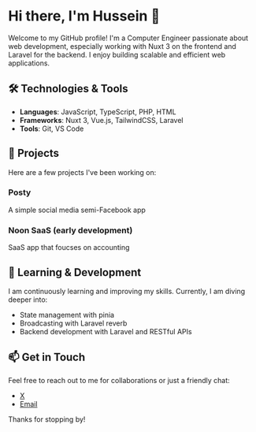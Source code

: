 # Hi there, I'm Hussein 👋

Welcome to my GitHub profile! I'm a Computer Engineer passionate about web development, especially working with Nuxt 3 on the frontend and Laravel for the backend. I enjoy building scalable and efficient web applications.

## 🛠️ Technologies & Tools
- **Languages**: JavaScript, TypeScript, PHP, HTML
- **Frameworks**: Nuxt 3, Vue.js, TailwindCSS, Laravel
- **Tools**: Git, VS Code

## 🚀 Projects
Here are a few projects I've been working on:

### Posty
A simple social media semi-Facebook app

### Noon SaaS (early development)
SaaS app that foucses on accounting

## 🧠 Learning & Development
I am continuously learning and improving my skills. Currently, I am diving deeper into:
- State management with pinia
- Broadcasting with Laravel reverb
- Backend development with Laravel and RESTful APIs

## 📫 Get in Touch
Feel free to reach out to me for collaborations or just a friendly chat:
- [X](https://x.com/7osaiin)
- [Email](mailto:hussein.eliewa@icloud.com)

Thanks for stopping by!